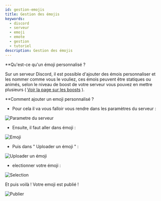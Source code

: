 ```yaml
---
id: gestion-emojis
title: Gestion des émojis
keywords:
  - discord
  - serveur
  - emoji
  - emote
  - gestion
  - tutoriel
description: Gestion des émojis
---
```


**Qu'est-ce qu'un émoji personnalisé ?

Sur un serveur Discord, il est possible d'ajouter des émois personnaliser et les nommer comme vous le vouliez, ces émois peuvent être statiques ou animés, selon le niveau de boost de votre serveur vous pouvez en mettre plusieurs ( [Voir la page sur les boosts](https://discord.fr/wiki/nitro-jeux/boost-serveur/boost/) ).

**Comment ajouter un emoji personnalisé ?

- Pour cela il va vous falloir vous rendre dans les paramètres du serveur :

![Parametre du serveur](https://cdn.discordapp.com/attachments/831170998358638672/831171751827210280/Acces_Parametre.png)

- Ensuite, il faut aller dans émoji : 

![Emoji](https://cdn.discordapp.com/attachments/831170998358638672/831172047995928616/Acces_Parametre.png)

- Puis dans " Uploader un émoji " :

![Uploader un émoji](https://cdn.discordapp.com/attachments/831170998358638672/831172604559228948/Acces_Parametre.png)

- electionner votre émoji : 

![Selection](https://cdn.discordapp.com/attachments/831170998358638672/831174524980559902/Prendre_un_emoji.png)

Et puis voilà ! Votre emoji est publié ! 

![Publier](https://cdn.discordapp.com/attachments/831170998358638672/831174845316071464/unknown.png)

